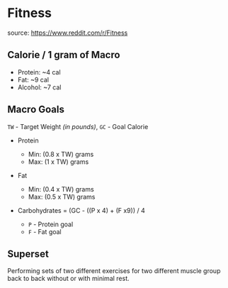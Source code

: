 # Fitness

source: https://www.reddit.com/r/Fitness


## Calorie / 1 gram of Macro
- Protein: ~4 cal
- Fat: ~9 cal
- Alcohol: ~7 cal

## Macro Goals
`TW` - Target Weight *(in pounds)*, `GC` - Goal Calorie

- Protein
  - Min: (0.8 x TW) grams
  - Max: (1 x TW) grams
  
- Fat
  - Min: (0.4 x TW) grams
  - Max: (0.5 x TW) grams
  
- Carbohydrates
  = (GC - ((P x 4) + (F x9)) / 4
  - `P` - Protein goal
  - `F` - Fat goal

## Superset

Performing sets of two different exercises for two different muscle group back to back without or with minimal rest.
